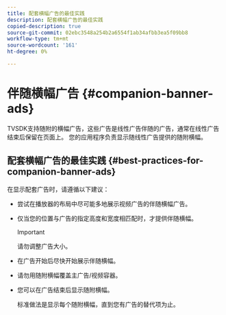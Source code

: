 ```yaml
---
title: 配套横幅广告的最佳实践
description: 配套横幅广告的最佳实践
copied-description: true
source-git-commit: 02ebc3548a254b2a6554f1ab34afbb3ea5f09bb8
workflow-type: tm+mt
source-wordcount: '161'
ht-degree: 0%

---
```


# 伴随横幅广告 {#companion-banner-ads}

TVSDK支持随附的横幅广告，这些广告是线性广告伴随的广告，通常在线性广告结束后保留在页面上。 您的应用程序负责显示随线性广告提供的随附横幅。

## 配套横幅广告的最佳实践 {#best-practices-for-companion-banner-ads}

在显示配套广告时，请遵循以下建议：

* 尝试在播放器的布局中尽可能多地展示视频广告的伴随横幅广告。
* 仅当您的位置与广告的指定高度和宽度相匹配时，才提供伴随横幅。

  >[!IMPORTANT]
  >
  >请勿调整广告大小。

* 在广告开始后尽快开始展示伴随横幅。
* 请勿用随附横幅覆盖主广告/视频容器。
* 您可以在广告结束后显示随附横幅。

  标准做法是显示每个随附横幅，直到您有广告的替代项为止。
